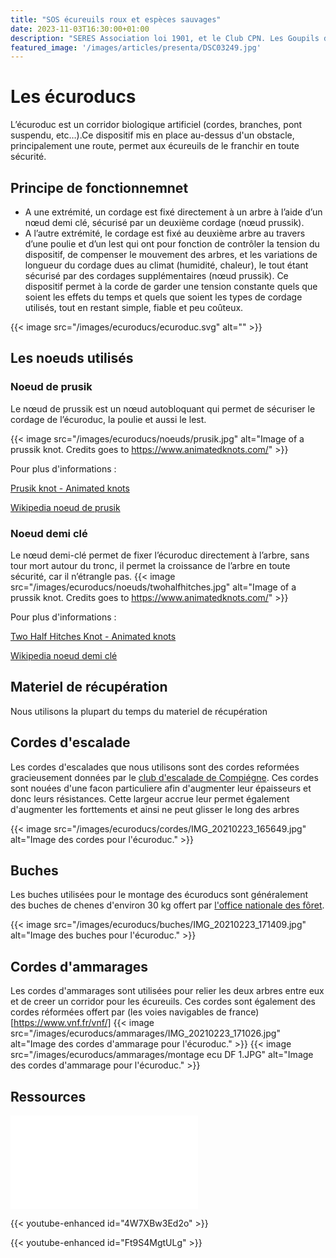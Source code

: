 ```yaml
---
title: "SOS écureuils roux et espèces sauvages"
date: 2023-11-03T16:30:00+01:00
description: "SERES Association loi 1901, et le Club CPN. Les Goupils d'Halatte"
featured_image: '/images/articles/presenta/DSC03249.jpg'
---
```


# Les écuroducs 
L’écuroduc est un corridor biologique artificiel (cordes, branches, pont suspendu, etc…).Ce dispositif mis en place au-dessus d'un obstacle, principalement une route, permet aux écureuils de le franchir en toute sécurité. 

## Principe de fonctionnemnet

- A une extrémité, un cordage est fixé directement à un arbre à l’aide d’un nœud demi clé, sécurisé par un deuxième cordage (nœud prussik).
- A l’autre extrémité, le cordage est fixé au deuxième arbre au travers d’une poulie et d’un lest qui ont pour fonction de contrôler la tension du dispositif, de compenser le mouvement des arbres, et les variations de longueur du cordage dues au climat (humidité, chaleur), le tout étant sécurisé par des cordages supplémentaires (nœud prussik). Ce dispositif permet à la corde de garder une tension constante quels que soient les effets du temps et quels que soient les types de cordage utilisés, tout en restant simple, fiable et peu coûteux.

{{< image src="/images/ecuroducs/ecuroduc.svg" alt="" >}}

## Les noeuds utilisés
### Noeud de prusik 
Le nœud de prussik est un nœud autobloquant qui permet de sécuriser le cordage de l’écuroduc, la poulie et aussi le lest.

{{< image src="/images/ecuroducs/noeuds/prusik.jpg" alt="Image of a prussik knot. Credits goes to https://www.animatedknots.com/" >}}

Pour plus d'informations :

[Prusik knot - Animated knots](https://www.animatedknots.com/prusik-knot)

[Wikipedia noeud de prusik](https://fr.wikipedia.org/wiki/N%C5%93ud_de_Prusik)

### Noeud demi clé
Le nœud demi-clé permet de fixer l’écuroduc directement à l’arbre, sans tour mort autour du tronc, il permet la croissance de l’arbre en toute sécurité, car il n’étrangle pas.
{{< image src="/images/ecuroducs/noeuds/twohalfhitches.jpg" alt="Image of a prussik knot. Credits goes to https://www.animatedknots.com/" >}}

Pour plus d'informations :

[Two Half Hitches Knot - Animated knots](https://www.animatedknots.com/two-half-hitches-knot)

[Wikipedia noeud demi clé](https://fr.wikipedia.org/wiki/N%C5%93ud_d%27amarrage_%C3%A0_demi-cl%C3%A9s)

## Materiel de récupération
Nous utilisons la plupart du temps du materiel de récupération

## Cordes d'escalade 
Les cordes d'escalades que nous utilisons sont des cordes reformées gracieusement données par le [club d'escalade de Compiégne](https://agc-compiegne.fr/).
Ces cordes sont nouées d'une facon particuliere afin d'augmenter leur épaisseurs et donc leurs résistances. Cette largeur accrue leur permet également d'augmenter les forttements et ainsi ne peut glisser le long des arbres

{{< image src="/images/ecuroducs/cordes/IMG_20210223_165649.jpg" alt="Image des cordes pour l'écuroduc." >}}

## Buches
Les buches utilisées pour le montage des écuroducs sont généralement des buches de chenes d'environ 30 kg offert par [l'office nationale des fôret](https://www.onf.fr/).

{{< image src="/images/ecuroducs/buches/IMG_20210223_171409.jpg" alt="Image des buches pour l'écuroduc." >}}

## Cordes d'ammarages
Les cordes d'ammarages sont utilisées pour relier les deux arbres entre eux et de creer un corridor pour les écureuils. Ces cordes sont également des cordes réformées offert par (les voies navigables de france)[https://www.vnf.fr/vnf/]
{{< image src="/images/ecuroducs/ammarages/IMG_20210223_171026.jpg" alt="Image des cordes d'ammarage pour l'écuroduc." >}}
{{< image src="/images/ecuroducs/ammarages/montage ecu DF 1.JPG" alt="Image des cordes d'ammarage pour l'écuroduc." >}}

## Ressources
<iframe src="//player.bilibili.com/player.html?bvid=BV1jz4y1f7yo&page=1&high_quality=1&danmaku=0"
        scrolling="no" border="0" frameborder="no" framespacing="0" allowfullscreen="true"></iframe>


{{< youtube-enhanced id="4W7XBw3Ed2o" >}}

{{< youtube-enhanced id="Ft9S4MgtULg" >}}